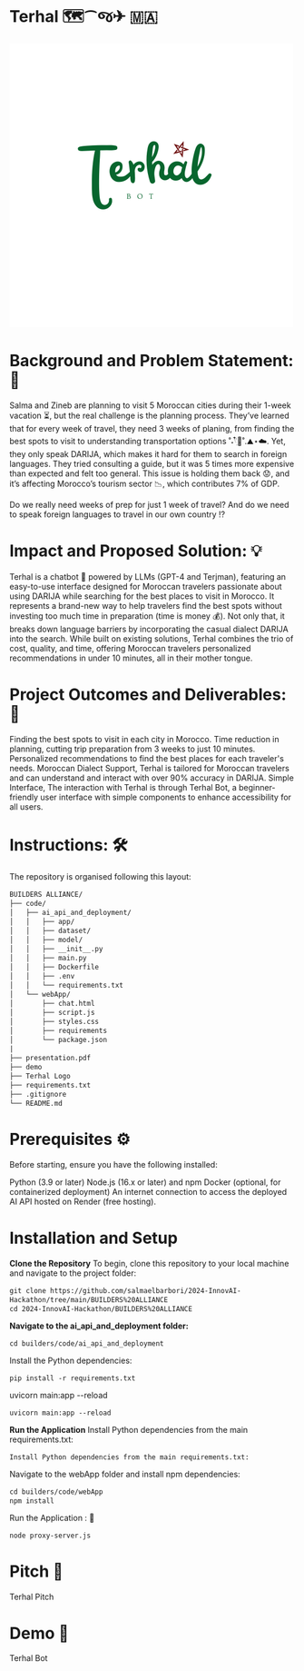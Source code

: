 # Terhal 🗺️⁀જ✈︎ 🇲🇦

![alt text](Logo/Terhal_bot.png)

# Background and Problem Statement: 💢
Salma and Zineb are planning to visit 5 Moroccan cities during their 1-week vacation ⏳, but the real challenge is the planning process. They’ve learned that for every week of travel, they need 3 weeks of planing, from finding the best spots to visit to understanding transportation options ˚˖𓍢ִ໋🍃˚.⛰️⋆☁️. Yet, they only speak DARIJA, which makes it hard for them to search in foreign languages. They tried consulting a guide, but it was 5 times more expensive than expected and felt too general. This issue is holding them back 😟, and it’s affecting Morocco’s tourism sector 📉, which contributes 7% of GDP.

Do we really need weeks of prep for just 1 week of travel? And do we need to speak foreign languages to travel in our own country ⁉️

# Impact and Proposed Solution: 💡
Terhal is a chatbot 🤖 powered by LLMs (GPT-4 and Terjman), featuring an easy-to-use interface designed for Moroccan travelers passionate about using DARIJA while searching for the best places to visit in Morocco. It represents a brand-new way to help travelers find the best spots without investing too much time in preparation (time is money 💰). Not only that, it breaks down language barriers by incorporating the casual dialect DARIJA into the search. While built on existing solutions, Terhal combines the trio of cost, quality, and time, offering Moroccan travelers personalized recommendations in under 10 minutes, all in their mother tongue.

# Project Outcomes and Deliverables: 🎯
Finding the best spots to visit in each city in Morocco.
Time reduction in planning, cutting trip preparation from 3 weeks to just 10 minutes.
Personalized recommendations to find the best places for each traveler's needs.
Moroccan Dialect Support, Terhal is tailored for Moroccan travelers and can understand and interact with over 90% accuracy in DARIJA.
Simple Interface, The interaction with Terhal is through Terhal Bot, a beginner-friendly user interface with simple components to enhance accessibility for all users.

# Instructions: 🛠️
The repository is organised following this layout:
```
BUILDERS ALLIANCE/
├── code/
│   ├── ai_api_and_deployment/
│   │   ├── app/
│   │   ├── dataset/
│   │   ├── model/
│   │   ├── __init__.py
│   │   ├── main.py
│   │   ├── Dockerfile
│   │   ├── .env
│   │   └── requirements.txt
│   └── webApp/
│       ├── chat.html
│       ├── script.js
│       ├── styles.css
│       ├── requirements
│       └── package.json
|
├── presentation.pdf
├── demo
├── Terhal Logo
├── requirements.txt
├── .gitignore
└── README.md
```

# Prerequisites ⚙️
Before starting, ensure you have the following installed:

Python (3.9 or later)
Node.js (16.x or later) and npm
Docker (optional, for containerized deployment)
An internet connection to access the deployed AI API hosted on Render (free hosting).

# Installation and Setup
**Clone the Repository**
To begin, clone this repository to your local machine and navigate to the project folder:
```
git clone https://github.com/salmaelbarbori/2024-InnovAI-Hackathon/tree/main/BUILDERS%20ALLIANCE
cd 2024-InnovAI-Hackathon/BUILDERS%20ALLIANCE
```
**Navigate to the ai_api_and_deployment folder:**
```
cd builders/code/ai_api_and_deployment
```
Install the Python dependencies:
```
pip install -r requirements.txt
```
uvicorn main:app --reload
```
uvicorn main:app --reload
```

**Run the Application**
Install Python dependencies from the main requirements.txt:
```
Install Python dependencies from the main requirements.txt:
```
Navigate to the webApp folder and install npm dependencies:
```
cd builders/code/webApp
npm install
```
Run the Application : 🔮
```
node proxy-server.js
```
# Pitch 🎤
Terhal Pitch

# Demo 🔮
Terhal Bot

